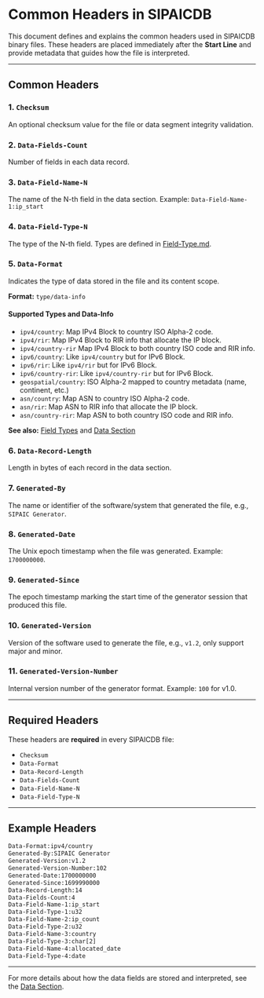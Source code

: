# Common Headers in SIPAICDB

This document defines and explains the common headers used in SIPAICDB binary files. These headers are placed immediately after the **Start Line** and provide metadata that guides how the file is interpreted.

---

## Common Headers

### 1. `Checksum`

An optional checksum value for the file or data segment integrity validation.

### 2. `Data-Fields-Count`

Number of fields in each data record.

### 3. `Data-Field-Name-N`

The name of the N-th field in the data section. Example: `Data-Field-Name-1:ip_start`

### 4. `Data-Field-Type-N`

The type of the N-th field. Types are defined in [Field-Type.md](./Field-Type.md).

### 5. `Data-Format`

Indicates the type of data stored in the file and its content scope.

**Format:** `type/data-info`

#### Supported Types and Data-Info

- `ipv4/country`: Map IPv4 Block to country ISO Alpha-2 code.
- `ipv4/rir`: Map IPv4 Block to RIR info that allocate the IP block.
- `ipv4/country-rir` Map IPv4 Block to both country ISO code and RIR info.
- `ipv6/country`: Like `ipv4/country` but for IPv6 Block.
- `ipv6/rir`: Like `ipv4/rir` but for IPv6 Block.
- `ipv6/country-rir`: Like `ipv4/country-rir` but for IPv6 Block.
- `geospatial/country`: ISO Alpha-2 mapped to country metadata (name, continent, etc.)
- `asn/country`: Map ASN to country ISO Alpha-2 code.
- `asn/rir`: Map ASN to RIR info that allocate the IP block.
- `asn/country-rir`: Map ASN to both country ISO code and RIR info.

**See also:** [Field Types](./Field-Type.md) and [Data Section](./Data-Section.md)

### 6. `Data-Record-Length`

Length in bytes of each record in the data section.

### 7. `Generated-By`

The name or identifier of the software/system that generated the file, e.g., `SIPAIC Generator`.

### 8. `Generated-Date`

The Unix epoch timestamp when the file was generated. Example: `1700000000`.

### 9. `Generated-Since`

The epoch timestamp marking the start time of the generator session that produced this file.

### 10. `Generated-Version`

Version of the software used to generate the file, e.g., `v1.2`, only support major and minor.

### 11. `Generated-Version-Number`

Internal version number of the generator format. Example: `100` for v1.0.

---

## Required Headers

These headers are **required** in every SIPAICDB file:

- `Checksum`
- `Data-Format`
- `Data-Record-Length`
- `Data-Fields-Count`
- `Data-Field-Name-N`
- `Data-Field-Type-N`

---

## Example Headers

```txt
Data-Format:ipv4/country
Generated-By:SIPAIC Generator
Generated-Version:v1.2
Generated-Version-Number:102
Generated-Date:1700000000
Generated-Since:1699990000
Data-Record-Length:14
Data-Fields-Count:4
Data-Field-Name-1:ip_start
Data-Field-Type-1:u32
Data-Field-Name-2:ip_count
Data-Field-Type-2:u32
Data-Field-Name-3:country
Data-Field-Type-3:char[2]
Data-Field-Name-4:allocated_date
Data-Field-Type-4:date
```

---

For more details about how the data fields are stored and interpreted, see the [Data Section](./Data-Section.md).
